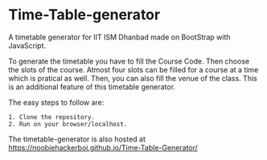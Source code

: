 # Time-Table-generator

A timetable generator for IIT ISM Dhanbad made on BootStrap with JavaScript.

To generate the timetable you have to fill the Course Code. Then choose the slots of the course. Atmost four slots can be filled for a course at a time which is pratical as well. Then, you can also fill the venue of the class. This is an additional feature of this timetable generator.

The easy steps to follow are:

	1. Clone the repository.
	2. Run on your browser/localhost.

The timetable-generator is also hosted at https://noobiehackerboi.github.io/Time-Table-Generator/
